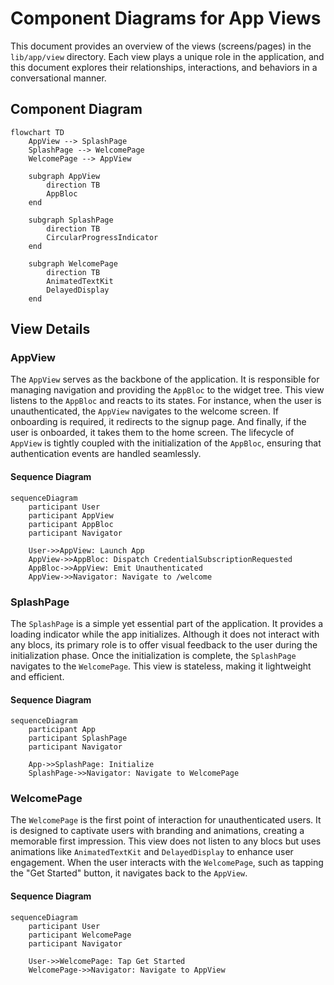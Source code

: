 # Component Diagrams for App Views

This document provides an overview of the views (screens/pages) in the `lib/app/view` directory. Each view plays a unique role in the application, and this document explores their relationships, interactions, and behaviors in a conversational manner.

## Component Diagram

```mermaid
flowchart TD
    AppView --> SplashPage
    SplashPage --> WelcomePage
    WelcomePage --> AppView

    subgraph AppView
        direction TB
        AppBloc
    end

    subgraph SplashPage
        direction TB
        CircularProgressIndicator
    end

    subgraph WelcomePage
        direction TB
        AnimatedTextKit
        DelayedDisplay
    end
```

## View Details

### AppView
The `AppView` serves as the backbone of the application. It is responsible for managing navigation and providing the `AppBloc` to the widget tree. This view listens to the `AppBloc` and reacts to its states. For instance, when the user is unauthenticated, the `AppView` navigates to the welcome screen. If onboarding is required, it redirects to the signup page. And finally, if the user is onboarded, it takes them to the home screen. The lifecycle of `AppView` is tightly coupled with the initialization of the `AppBloc`, ensuring that authentication events are handled seamlessly.

#### Sequence Diagram
```mermaid
sequenceDiagram
    participant User
    participant AppView
    participant AppBloc
    participant Navigator

    User->>AppView: Launch App
    AppView->>AppBloc: Dispatch CredentialSubscriptionRequested
    AppBloc->>AppView: Emit Unauthenticated
    AppView->>Navigator: Navigate to /welcome
```

### SplashPage
The `SplashPage` is a simple yet essential part of the application. It provides a loading indicator while the app initializes. Although it does not interact with any blocs, its primary role is to offer visual feedback to the user during the initialization phase. Once the initialization is complete, the `SplashPage` navigates to the `WelcomePage`. This view is stateless, making it lightweight and efficient.

#### Sequence Diagram
```mermaid
sequenceDiagram
    participant App
    participant SplashPage
    participant Navigator

    App->>SplashPage: Initialize
    SplashPage->>Navigator: Navigate to WelcomePage
```

### WelcomePage
The `WelcomePage` is the first point of interaction for unauthenticated users. It is designed to captivate users with branding and animations, creating a memorable first impression. This view does not listen to any blocs but uses animations like `AnimatedTextKit` and `DelayedDisplay` to enhance user engagement. When the user interacts with the `WelcomePage`, such as tapping the "Get Started" button, it navigates back to the `AppView`.

#### Sequence Diagram
```mermaid
sequenceDiagram
    participant User
    participant WelcomePage
    participant Navigator

    User->>WelcomePage: Tap Get Started
    WelcomePage->>Navigator: Navigate to AppView
```
